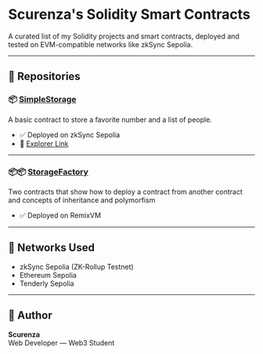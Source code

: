 # Scurenza's Solidity Smart Contracts

A curated list of my Solidity projects and smart contracts, deployed and tested on EVM-compatible networks like zkSync Sepolia.

---

## 🔗 Repositories

### 📦 [SimpleStorage](https://github.com/federicochiarenza/SimpleStorage)
A basic contract to store a favorite number and a list of people.
- ✅ Deployed on zkSync Sepolia
- 🔗 [Explorer Link](https://github.com/scurenza/SimpleStorage)

---

### 📦📦 [StorageFactory](https://github.com/scurenza/StorageFactory)
Two contracts that show how to deploy a contract from another contract and concepts of inheritance and polymorfism
- ✅ Deployed on RemixVM

---

## 📌 Networks Used

- zkSync Sepolia (ZK-Rollup Testnet)
- Ethereum Sepolia
- Tenderly Sepolia

---

## 💼 Author

**Scurenza**  
Web Developer — Web3 Student
